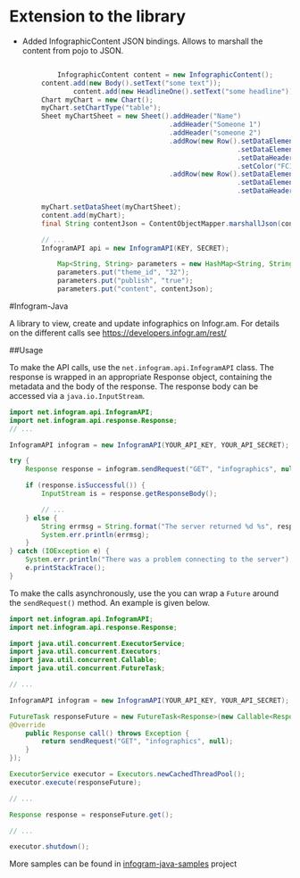 # Extension to the library
- Added InfographicContent JSON bindings. Allows to marshall the content from pojo to JSON.

```java

	        InfographicContent content = new InfographicContent();
		content.add(new Body().setText("some text"));
                content.add(new HeadlineOne().setText("some headline"));
		Chart myChart = new Chart();
		myChart.setChartType("table");
		Sheet myChartSheet = new Sheet().addHeader("Name")
		                                .addHeader("Someone 1")
		                                .addHeader("someone 2")
		                                .addRow(new Row().setDataElement("x")
		                                                 .setDataElement("x")
		                                                 .setDataHeader("one")
		                                                 .setColor("FC14F9"))
		                                .addRow(new Row().setDataElement("x")
		                                                 .setDataElement("")
		                                                 .setDataHeader("two"));

		myChart.setDataSheet(myChartSheet);
		content.add(myChart);
		final String contentJson = ContentObjectMapper.marshallJson(content, false);

		// ...
		InfogramAPI api = new InfogramAPI(KEY, SECRET);

	        Map<String, String> parameters = new HashMap<String, String>();
	        parameters.put("theme_id", "32");
	        parameters.put("publish", "true");
	        parameters.put("content", contentJson);


```


#Infogram-Java

A library to view, create and update infographics on Infogr.am. For details on the different calls see https://developers.infogr.am/rest/

##Usage

To make the API calls, use the `net.infogram.api.InfogramAPI` class. The response is wrapped in an appropriate Response object, containing the metadata and the body of the response. The response body can be accessed via a `java.io.InputStream`.

```java
import net.infogram.api.InfogramAPI;
import net.infogram.api.response.Response;
// ...

InfogramAPI infogram = new InfogramAPI(YOUR_API_KEY, YOUR_API_SECRET);

try {
    Response response = infogram.sendRequest("GET", "infographics", null);

    if (response.isSuccessful()) {
        InputStream is = response.getResponseBody();

        // ...
    } else {
        String errmsg = String.format("The server returned %d %s", response.getHttpStatusCode(), response.getHttpStatusMessage());
        System.err.println(errmsg);
    }
} catch (IOException e) {
    System.err.println("There was a problem connecting to the server");
    e.printStackTrace();
}
```

To make the calls asynchronously, use the you can wrap a `Future` around the `sendRequest()` method. An example is given below.

```java
import net.infogram.api.InfogramAPI;
import net.infogram.api.response.Response;

import java.util.concurrent.ExecutorService;
import java.util.concurrent.Executors;
import java.util.concurrent.Callable;
import java.util.concurrent.FutureTask;

// ...

InfogramAPI infogram = new InfogramAPI(YOUR_API_KEY, YOUR_API_SECRET);

FutureTask responseFuture = new FutureTask<Response>(new Callable<Response>() {
@Override
    public Response call() throws Exception {
        return sendRequest("GET", "infographics", null);
    }
});

ExecutorService executor = Executors.newCachedThreadPool();
executor.execute(responseFuture);

// ...

Response response = responseFuture.get();

// ...

executor.shutdown();
```

More samples can be found in [infogram-java-samples](https://github.com/infogram/infogram-java-samples) project

